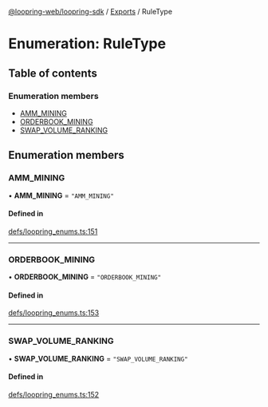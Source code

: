 [@loopring-web/loopring-sdk](../README.md) / [Exports](../modules.md) / RuleType

# Enumeration: RuleType

## Table of contents

### Enumeration members

- [AMM\_MINING](RuleType.md#amm_mining)
- [ORDERBOOK\_MINING](RuleType.md#orderbook_mining)
- [SWAP\_VOLUME\_RANKING](RuleType.md#swap_volume_ranking)

## Enumeration members

### AMM\_MINING

• **AMM\_MINING** = `"AMM_MINING"`

#### Defined in

[defs/loopring_enums.ts:151](https://github.com/Loopring/loopring_sdk/blob/29b8a2c/src/defs/loopring_enums.ts#L151)

___

### ORDERBOOK\_MINING

• **ORDERBOOK\_MINING** = `"ORDERBOOK_MINING"`

#### Defined in

[defs/loopring_enums.ts:153](https://github.com/Loopring/loopring_sdk/blob/29b8a2c/src/defs/loopring_enums.ts#L153)

___

### SWAP\_VOLUME\_RANKING

• **SWAP\_VOLUME\_RANKING** = `"SWAP_VOLUME_RANKING"`

#### Defined in

[defs/loopring_enums.ts:152](https://github.com/Loopring/loopring_sdk/blob/29b8a2c/src/defs/loopring_enums.ts#L152)
